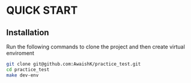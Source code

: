 # QUICK START

## Installation

Run the following commands to clone the project and then create virtual enviroment

```bash
git clone git@github.com:AwaishK/practice_test.git
cd practice_test
make dev-env
```

